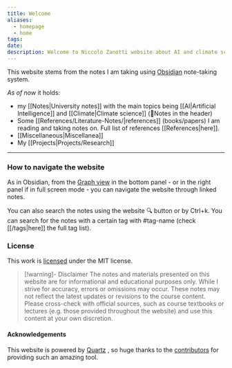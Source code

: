 ```yaml
---
title: Welcome
aliases:
  - homepage
  - home
tags: 
date: 
description: Welcome to Niccolò Zanotti website about AI and climate science
---
```


This website stems from the notes I am taking using [Obsidian](https://obsidian.md/) note-taking system. 

_As of now_ it holds:
- my [[Notes|University notes]] with the main topics being [[AI|Artificial Intelligence]] and [[Climate|Climate science]] (📓Notes in the header)
- Some [[References/Literature-Notes/|references]] (books/papers) I am reading and taking notes on. Full list of references [[References|here]].
- [[Miscellaneous|Miscellanea]]
- My [[Projects|Projects/Research]]

---
### How to navigate the website

As in Obsidian, from the [Graph view](https://help.obsidian.md/Plugins/Graph+view) in the bottom panel - or in the right panel if in full screen mode - you can navigate the website through linked notes. 

You can also search the notes using the website 🔍 button or by Ctrl+k. You can search for the notes with a certain tag with #tag-name (check [[/tags|here]] the full tag list).

### License

This work is [licensed](LICENSE) under the MIT license.
>[!warning]- Disclaimer
>The notes and materials presented on this website are for informational and educational purposes only. While I strive for accuracy, errors or omissions may occur. These notes may not reflect the latest updates or revisions to the course content. Please cross-check with official sources, such as course textbooks or lectures (e.g. those provided throughout the website) and use this content at your own discretion. 
#### Acknowledgements

This website is powered by [Quartz](https://quartz.jzhao.xyz) , so huge thanks to the [contributors](https://github.com/jackyzha0/quartz/graphs/contributors) for providing such an amazing tool.

